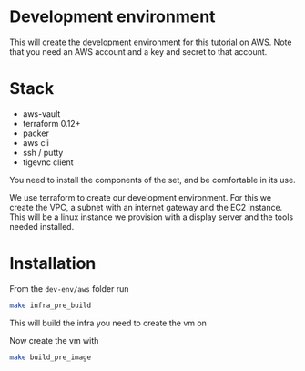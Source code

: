 # Development environment

This will create the development environment for this tutorial on AWS. 
Note that you need an AWS account and a key and secret to that account. 


# Stack 

- aws-vault
- terraform  0.12+
- packer
- aws cli
- ssh / putty
- tigevnc client 

You need to install the components of the set, and be comfortable in its use. 

We use terraform to create our development environment. 
For this we create the VPC, a subnet with an internet gateway and the EC2 instance. This will be a linux instance we 
provision with a display server and the tools needed installed. 

# Installation 

From the `dev-env/aws` folder run 

```bash
make infra_pre_build
```
This will build the infra you need to create the vm on 

Now create the vm with

```bash
make build_pre_image
```
